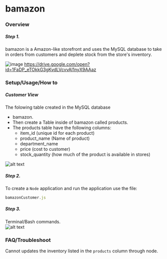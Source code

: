 # bamazon

### Overview
##### Step 1. 
bamazon is a Amazon-like storefront and uses the MySQL database to take in orders from customers and deplete stock from the store's inventory.

![image](https://drive.google.com/open?id=1FaDP_eTOkkG3gKvdLVcvvAl1nyX9AAaz) 
<https://drive.google.com/open?id=1FaDP_eTOkkG3gKvdLVcvvAl1nyX9AAaz>

### Setup/Usage/How to 
##### Customer View
The folowing table created in the MySQL database
* bamazon.
* Then create a Table inside of bamazon called products.
* The products table have the following columns:
    * item_id (unique id for each product)
    * product_name (Name of product)
    * department_name
    * price (cost to customer)
    * stock_quantity (how much of the product is available in stores)

![alt text](https://recordit.co/CCaOObvsKr.gif)    

##### Step 2. 
To  create a `Node` application and run the application use the file:  
```javascript
bamazonCustomer.js
```  

##### Step 3.  
Terminal/Bash commands.  
![alt text](https://recordit.co/UiZLdJiS6Z.gif) 

### FAQ/Troubleshoot  
Cannot updates the inventory listed in the `products` column through node.








 







